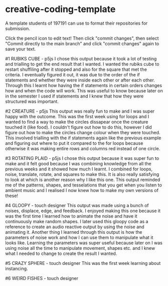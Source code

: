 # creative-coding-template
A template students of 197191 can use to format their repositories for submission.

Click the pencil icon to edit text!
Then click "commit changes", then select "Commit directly to the main branch" and click "commit changes" again to save your text.

#1 RUBIKS CUBE - p5js
I chose this output because it took a lot of testing and trialling to get the end result that I wanted. I wanted the rubiks cube to restart shuffiling after it stopped and also for the square that met the criteria. I eventually figured it out, it was due to the order of the if statements and whether they were inside each other or after each other. Through this I learnt how having the if statements in certain orders changes how and when the code will work. This was useful to know because later on in the semester I used if statements and I knew that how they were structured was important.

#2 CREATURE - p5js
This output was really fun to make and I was super happy with the outcome. This was the first week using for loops and I wanted to find a way to make the circles dissapear once the creature touched it (like food). I couldn't figure out how to do this, however I did figure out how to make the circles change colour when they were touched. This involved trialling with the if statements again like the previous example and figuring out where to put it compared to the for loops because otherwise it was making entire rows and columns red instead of one circle.

#3 ROTATING PLAID - p5js
I chose this output because it was super fun to make and it felt good because I was combining knowledge from all the previous weeks and it showed how much I learnt. I combined for loops, noise, translate, rotate, and squares to make this. It is also really satisfying to look at which is another reason why I like this one. This output reminded me of the patterns, shapes, and tesselations that you get when you listen to ambient music and I realised I now knew how to make my own versions of these!

#4 GLOOPY - touch designer
This output was made using a bunch of noises, displace, edge, and feedback. I enjoyed making this one because it was the first time I learned how to animate the noise and have it continuously make random shapes. I later used this gloopy code as a reference to create an audio reactive output by using the noise and animating it. Another thing I learned through this output is how the parameters of noise work and how I can use them to manipulate what it looks like. Learning the parameters was super useful because later on I was using noise all the time to manipulate movement, shapes etc. and I knew what I needed to change to create the result I wanted. 

#5 CRAZY SPHERE - touch designer
This was the first week learning about instancing.

#6 WEIRD FISHES - touch designer




